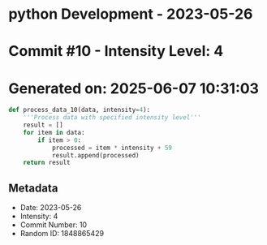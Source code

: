 ﻿# python Development - 2023-05-26
# Commit #10 - Intensity Level: 4
# Generated on: 2025-06-07 10:31:03
```python
def process_data_10(data, intensity=4):
    '''Process data with specified intensity level'''
    result = []
    for item in data:
        if item > 0:
            processed = item * intensity + 59
            result.append(processed)
    return result
```
## Metadata
- Date: 2023-05-26
- Intensity: 4
- Commit Number: 10
- Random ID: 1848865429
